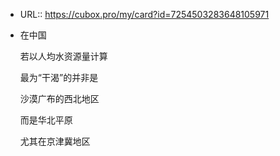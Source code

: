 - URL:: https://cubox.pro/my/card?id=7254503283648105971
- 在中国
  
  若以人均水资源量计算
  
  最为“干渴”的并非是
  
  沙漠广布的西北地区
  
  而是华北平原
  
  尤其在京津冀地区
